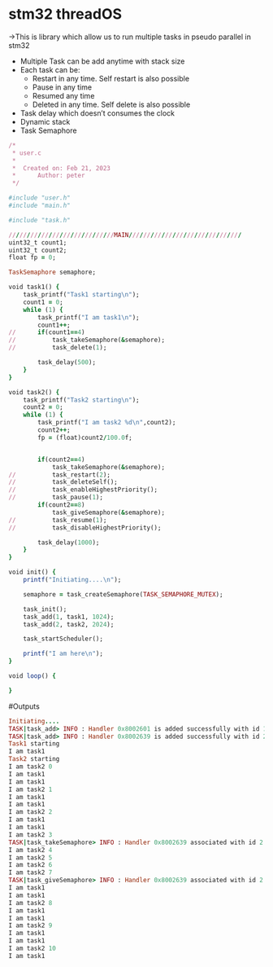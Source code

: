 # stm32 threadOS
→This is library which allow us to run multiple tasks in pseudo parallel in stm32  
- Multiple Task can be add anytime with stack size
- Each task can be:
    - Restart in any time. Self restart is also possible
    - Pause in any time
    - Resumed any time
    - Deleted in any time. Self delete is also possible
- Task delay which doesn’t consumes the clock
- Dynamic stack
- Task Semaphore  
```rb
/*
 * user.c
 *
 *  Created on: Feb 21, 2023
 *      Author: peter
 */

#include "user.h"
#include "main.h"

#include "task.h"

/////////////////////////////MAIN///////////////////////////////
uint32_t count1;
uint32_t count2;
float fp = 0;

TaskSemaphore semaphore;

void task1() {
	task_printf("Task1 starting\n");
	count1 = 0;
	while (1) {
		task_printf("I am task1\n");
		count1++;
//		if(count1==4)
//			task_takeSemaphore(&semaphore);
//			task_delete(1);

		task_delay(500);
	}
}

void task2() {
	task_printf("Task2 starting\n");
	count2 = 0;
	while (1) {
		task_printf("I am task2 %d\n",count2);
		count2++;
		fp = (float)count2/100.0f;


		if(count2==4)
			task_takeSemaphore(&semaphore);
//			task_restart(2);
//			task_deleteSelf();
//			task_enableHighestPriority();
//			task_pause(1);
		if(count2==8)
			task_giveSemaphore(&semaphore);
//			task_resume(1);
//			task_disableHighestPriority();

		task_delay(1000);
	}
}

void init() {
	printf("Initiating....\n");

	semaphore = task_createSemaphore(TASK_SEMAPHORE_MUTEX);

	task_init();
	task_add(1, task1, 1024);
	task_add(2, task2, 2024);

	task_startScheduler();

	printf("I am here\n");
}

void loop() {

}
```
#Outputs
```rb
Initiating....
TASK|task_add> INFO : Handler 0x8002601 is added successfully with id 1.
TASK|task_add> INFO : Handler 0x8002639 is added successfully with id 2.
Task1 starting
I am task1
Task2 starting
I am task2 0
I am task1
I am task1
I am task2 1
I am task1
I am task1
I am task2 2
I am task1
I am task1
I am task2 3
TASK|task_takeSemaphore> INFO : Handler 0x8002639 associated with id 2 took semaphore.
I am task2 4
I am task2 5
I am task2 6
I am task2 7
TASK|task_giveSemaphore> INFO : Handler 0x8002639 associated with id 2 gave semaphore of handler 0x8002639.
I am task1
I am task1
I am task2 8
I am task1
I am task1
I am task2 9
I am task1
I am task1
I am task2 10
I am task1
```
